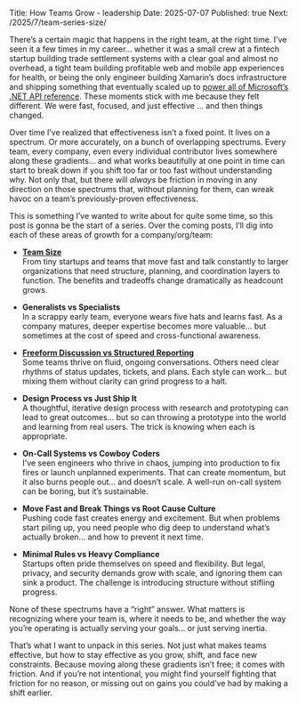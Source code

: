 Title: How Teams Grow - leadership
Date: 2025-07-07
Published: true
Next: /2025/7/team-series-size/

There’s a certain magic that happens in the right team, at the right time. I’ve seen it a few times in my career... whether it was a small crew at a fintech startup building trade settlement systems with a clear goal and almost no overhead, a tight team building profitable web and mobile app experiences for health, or being the only engineer building Xamarin’s docs infrastructure and shipping something that eventually scaled up to [power all of Microsoft’s .NET API reference](https://learn.microsoft.com/en-us/archive/teamblog/announcing-unified-dotnet-experience-on-docs). These moments stick with me because they felt different. We were fast, focused, and just effective ... and then things changed.

Over time I’ve realized that effectiveness isn’t a fixed point. It lives on a spectrum. Or more accurately, on a bunch of overlapping spectrums. Every team, every company, even every individual contributor lives somewhere along these gradients... and what works beautifully at one point in time can start to break down if you shift too far or too fast without understanding why. Not only that, but there will _always_ be friction in moving in any direction on those spectrums that, without planning for them, can wreak havoc on a team’s previously-proven effectiveness.

This is something I’ve wanted to write about for quite some time, so this post is gonna be the start of a series. Over the coming posts, I’ll dig into each of these areas of growth for a company/org/team:

- [**Team Size**](/2025/7/team-series-size/)  
From tiny startups and teams that move fast and talk constantly to larger organizations that need structure, planning, and coordination layers to function. The benefits and tradeoffs change dramatically as headcount grows.

- **Generalists vs Specialists**  
In a scrappy early team, everyone wears five hats and learns fast. As a company matures, deeper expertise becomes more valuable... but sometimes at the cost of speed and cross-functional awareness.

- [**Freeform Discussion vs Structured Reporting**](/2025/7/team-series-death-by-status/)  
Some teams thrive on fluid, ongoing conversations. Others need clear rhythms of status updates, tickets, and plans. Each style can work... but mixing them without clarity can grind progress to a halt.

- **Design Process vs Just Ship It**  
A thoughtful, iterative design process with research and prototyping can lead to great outcomes... but so can throwing a prototype into the world and learning from real users. The trick is knowing when each is appropriate.

- **On-Call Systems vs Cowboy Coders**  
I’ve seen engineers who thrive in chaos, jumping into production to fix fires or launch unplanned experiments. That can create momentum, but it also burns people out... and doesn’t scale. A well-run on-call system can be boring, but it’s sustainable.

- **Move Fast and Break Things vs Root Cause Culture**  
Pushing code fast creates energy and excitement. But when problems start piling up, you need people who dig deep to understand what’s actually broken... and how to prevent it next time.

- **Minimal Rules vs Heavy Compliance**  
Startups often pride themselves on speed and flexibility. But legal, privacy, and security demands grow with scale, and ignoring them can sink a product. The challenge is introducing structure without stifling progress.

None of these spectrums have a “right” answer. What matters is recognizing where your team is, where it needs to be, and whether the way you’re operating is actually serving your goals... or just serving inertia.

That’s what I want to unpack in this series. Not just what makes teams effective, but how to stay effective as you grow, shift, and face new constraints. Because moving along these gradients isn’t free; it comes with friction. And if you’re not intentional, you might find yourself fighting that friction for no reason, or missing out on gains you could’ve had by making a shift earlier.
